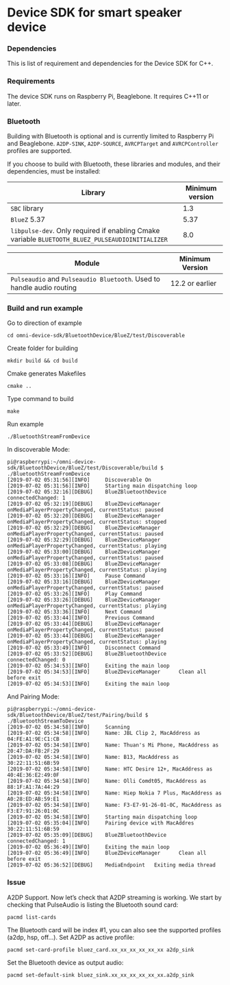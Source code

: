 # Device SDK for smart speaker device
### Dependencies
This is list of requirement and dependencies for the Device SDK for C++.

### Requirements
The device SDK runs on Raspberry Pi, Beaglebone. It requires C++11 or later.

### Bluetooth
Building with Bluetooth is optional and is currently limited to Raspberry Pi and Beaglebone. `A2DP-SINK`,
`A2DP-SOURCE`, `AVRCPTarget` and `AVRCPController` profiles are supported.

If you choose to build with Bluetooth, these libraries and modules, and their dependencies, must be installed:

| Library | Minimum version |
| ------ | ------ |
| `SBC` library | 1.3 |
| `BlueZ` 5.37 | 5.37 |
| `libpulse-dev`. Only required if enabling Cmake variable `BLUETOOTH_BLUEZ_PULSEAUDIOINITIALIZER` | 8.0 |

| Module | Minimum Version |
| ------- | ------ |
| `Pulseaudio` and `Pulseaudio Bluetooth`. Used to handle audio routing | 12.2 or earlier |

### Build and run example
Go to direction of example
```
cd omni-device-sdk/BluetoothDevice/BlueZ/test/Discoverable
```

Create folder for building
```
mkdir build && cd build
```

Cmake generates Makefiles
```
cmake ..
```

Type command to build
```
make
```

Run example
```
./BluetoothStreamFromDevice
```

In discoverable Mode:
```
pi@raspberrypi:~/omni-device-sdk/BluetoothDevice/BlueZ/test/Discoverable/build $ ./BluetoothStreamFromDevice
[2019-07-02 05:31:56][INFO]     Discoverable On
[2019-07-02 05:31:56][INFO]     Starting main dispatching loop
[2019-07-02 05:32:16][DEBUG]    BlueZBluetoothDevice    connectedChanged: 1
[2019-07-02 05:32:19][DEBUG]    BlueZDeviceManager      onMediaPlayerPropertyChanged, currentStatus: paused
[2019-07-02 05:32:20][DEBUG]    BlueZDeviceManager      onMediaPlayerPropertyChanged, currentStatus: stopped
[2019-07-02 05:32:29][DEBUG]    BlueZDeviceManager      onMediaPlayerPropertyChanged, currentStatus: paused
[2019-07-02 05:32:29][DEBUG]    BlueZDeviceManager      onMediaPlayerPropertyChanged, currentStatus: playing
[2019-07-02 05:33:00][DEBUG]    BlueZDeviceManager      onMediaPlayerPropertyChanged, currentStatus: paused
[2019-07-02 05:33:08][DEBUG]    BlueZDeviceManager      onMediaPlayerPropertyChanged, currentStatus: playing
[2019-07-02 05:33:16][INFO]     Pause Command
[2019-07-02 05:33:16][DEBUG]    BlueZDeviceManager      onMediaPlayerPropertyChanged, currentStatus: paused
[2019-07-02 05:33:26][INFO]     Play Command
[2019-07-02 05:33:26][DEBUG]    BlueZDeviceManager      onMediaPlayerPropertyChanged, currentStatus: playing
[2019-07-02 05:33:36][INFO]     Next Command
[2019-07-02 05:33:44][INFO]     Previous Command
[2019-07-02 05:33:44][DEBUG]    BlueZDeviceManager      onMediaPlayerPropertyChanged, currentStatus: paused
[2019-07-02 05:33:44][DEBUG]    BlueZDeviceManager      onMediaPlayerPropertyChanged, currentStatus: playing
[2019-07-02 05:33:49][INFO]     Disconnect Command
[2019-07-02 05:33:52][DEBUG]    BlueZBluetoothDevice    connectedChanged: 0
[2019-07-02 05:34:53][INFO]     Exiting the main loop
[2019-07-02 05:34:53][INFO]     BlueZDeviceManager      Clean all before exit
[2019-07-02 05:34:53][INFO]     Exiting the main loop
```

And Pairing Mode:

```
pi@raspberrypi:~/omni-device-sdk/BluetoothDevice/BlueZ/test/Pairing/build $ ./BluetoothStreamToDevice
[2019-07-02 05:34:58][INFO]     Scanning
[2019-07-02 05:34:58][INFO]     Name: JBL Clip 2, MacAddress as 04:FE:A1:9E:C1:CB
[2019-07-02 05:34:58][INFO]     Name: Thuan's Mi Phone, MacAddress as 20:47:DA:FB:2F:29
[2019-07-02 05:34:58][INFO]     Name: B13, MacAddress as 30:22:11:51:6B:59
[2019-07-02 05:34:58][INFO]     Name: HTC Desire 12+, MacAddress as 40:4E:36:E2:49:0F
[2019-07-02 05:34:58][INFO]     Name: Olli Comdt05, MacAddress as 88:1F:A1:7A:44:29
[2019-07-02 05:34:58][INFO]     Name: Hiep Nokia 7 Plus, MacAddress as A0:28:ED:AB:59:E1
[2019-07-02 05:34:58][INFO]     Name: F3-E7-91-26-01-0C, MacAddress as F3:E7:91:26:01:0C
[2019-07-02 05:34:58][INFO]     Starting main dispatching loop
[2019-07-02 05:35:04][INFO]     Pairing device with MacAddres 30:22:11:51:6B:59
[2019-07-02 05:35:09][DEBUG]    BlueZBluetoothDevice    connectedChanged: 1
[2019-07-02 05:36:49][INFO]     Exiting the main loop
[2019-07-02 05:36:49][INFO]     BlueZDeviceManager      Clean all before exit
[2019-07-02 05:36:52][DEBUG]    MediaEndpoint   Exiting media thread
```

### Issue
A2DP Support. 
Now let’s check that A2DP streaming is working. We start by checking that PulseAudio is listing the Bluetooth sound card:
```
pacmd list-cards
```

The Bluetooth card will be index #1, you can also see the supported profiles (a2dp, hsp, off…). Set A2DP as active profile:
```
pacmd set-card-profile bluez_card.xx_xx_xx_xx_xx_xx a2dp_sink
```

Set the Bluetooth device as output audio:
```
pacmd set-default-sink bluez_sink.xx_xx_xx_xx_xx_xx.a2dp_sink
```
